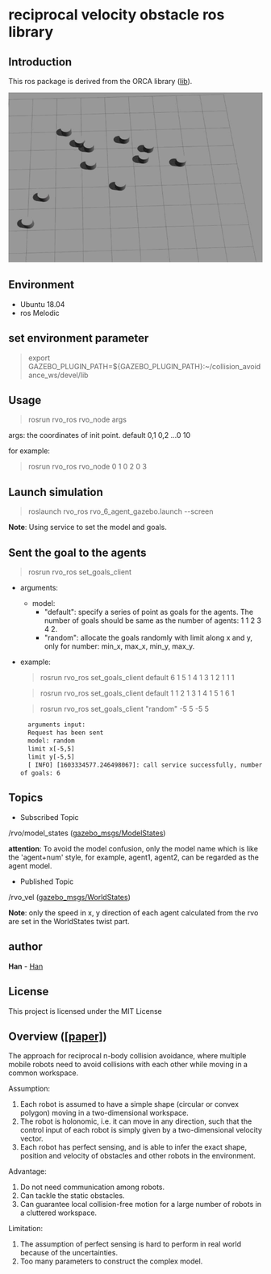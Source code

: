 # reciprocal velocity obstacle ros library

## Introduction

This ros package is derived from the ORCA library ([lib](http://gamma.cs.unc.edu/RVO2/)).

![](https://github.com/Geonhee-LEE/rvo_ros/blob/master/asset/rvo_sim.gif)

## Environment

- Ubuntu 18.04
- ros Melodic


## set environment parameter

> export GAZEBO_PLUGIN_PATH=${GAZEBO_PLUGIN_PATH}:~/collision_avoidance_ws/devel/lib


## Usage

> rosrun rvo_ros rvo_node args

args: the coordinates of init point. default 0,1 0,2 ...0 10

for example: 

> rosrun rvo_ros rvo_node 0 1 0 2 0 3 

## Launch simulation

> roslaunch rvo_ros rvo_6_agent_gazebo.launch --screen


**Note**: Using service to set the model and goals. 

## Sent the goal to the agents

> rosrun rvo_ros set_goals_client

- arguments:
    - model:
        - "default": specify a series of point as goals for the agents. The number of goals should be same as the number of agents: 1 1 2 3 4 2.
        - "random": allocate the goals randomly with limit along x and y, only for number: min_x, max_x, min_y, max_y.

- example:
    > rosrun rvo_ros set_goals_client default 6 1 5 1 4 1 3 1 2 1 1 1
    
    >  rosrun rvo_ros set_goals_client default 1 1 2 1 3 1 4 1 5 1 6 1
    
    > rosrun rvo_ros set_goals_client "random" -5 5 -5 5
          
        arguments input:
        Request has been sent
        model: random
        limit x[-5,5]
        limit y[-5,5]
        [ INFO] [1603334577.246498067]: call service successfully, number of goals: 6
      

## Topics

- Subscribed Topic

/rvo/model_states ([gazebo_msgs/ModelStates](http://docs.ros.org/jade/api/gazebo_msgs/html/msg/ModelStates.html))

**attention**: To avoid the model confusion, only the model name which is like the 'agent+num' style, for example, agent1, agent2, can be regarded as the agent model.

- Published Topic

/rvo_vel ([gazebo_msgs/WorldStates](http://docs.ros.org/jade/api/gazebo_msgs/html/msg/WorldState.html))

**Note**: only the speed in x, y direction of each agent calculated from the rvo are set in the WorldStates twist part. 


## author

**Han** - [Han](https://github.com/hanruihua)  

## License

This project is licensed under the MIT License

## Overview ([[paper]](http://citeseerx.ist.psu.edu/viewdoc/download?doi=10.1.1.162.265&rep=rep1&type=pdf))

The approach for reciprocal n-body collision avoidance, where multiple mobile robots need to avoid collisions with each other while moving in a common workspace.

Assumption:

1. Each robot is assumed to have a simple shape (circular or convex polygon) moving in a two-dimensional workspace.
2. The robot is holonomic, i.e. it can move in any direction, such that the control input of each robot is simply given by a two-dimensional velocity vector.
3. Each robot has perfect sensing, and is able to infer the exact shape, position and velocity of obstacles and other robots in the environment.

Advantage:

1. Do not need communication among robots.
2. Can tackle the static obstacles.
3. Can guarantee local collision-free motion for a large number of robots in a cluttered workspace.

Limitation:

1. The assumption of perfect sensing is hard to perform in real world because of the uncertainties.
2. Too many parameters to construct the complex model.  






